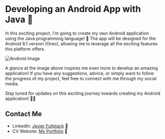 # Developing an Android App with Java 📱

In this exciting project, I'm going to create my own Android application using the Java programming language! 🚀 The app will be designed for the Android 8.1 version (Oreo), allowing me to leverage all the exciting features this platform offers.

![Android Image](https://external-content.duckduckgo.com/iu/?u=https%3A%2F%2Fwww.computerwissen.de%2Ffileadmin%2F_processed_%2F2%2F7%2Fcsm_Android_6f69e7ef2a.jpg&f=1&nofb=1&ipt=4dd87a09d0f1dabfbcab7087a330ec4da7ab0ab869dbe9176c42a6ce7c75fb1a&ipo=images)

A glance at the image above inspires me even more to develop an amazing application! If you have any suggestions, advice, or simply want to follow the progress of my project, feel free to connect with me through my social media.

Stay tuned for updates on this exciting journey towards creating my Android application! 🎉🤖

## Contact Me

- LinkedIn: [Javier Fullstack](https://www.linkedin.com/in/javier-fullstack/) 🔗
- CV Website: [My Portfolio](https://j4vj4r.github.io/javierjaramillo.github.io/) 💼
